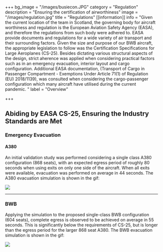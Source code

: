 +++
bg_image = "/images/busiecon.JPG"
category = "Regulation"
description = "Ensuring the certification of airworthiness"
image = "/images/regulation.jpg"
title = "Regulations"
[[information]]
info = "Given the current location of the team in Scotland, the governing body for aircraft worthiness and regulation is the European Aviation Safety Agency (EASA), and therefore the regulations from such body were adhered to.  EASA provide documents and regulations for a wide variety of air transport and their surrounding factors. Given the size and purpose of our BWB aircraft, the appropriate legislation to follow was the Certification Specifications for Large Aeroplanes (CS-25). Besides dictating various structural aspects of the design, strict aherence was applied when considering practical factors such as in an emergency evacuation, interior layout and cargo configuration. Additional EASA documentation, (Transport of Cargo in Passenger Compartment - Exemptions Under Article 71(1) of Regulation (EU) 2018/1139), was consulted when considering the cargo-passenger configuration which many aircraft have utilised during the current pandemic.  "
label = "Overview"

+++
## **Abiding by EASA CS-25, Ensuring the Industry Standards are Met**

### **Emergency Evacuation**

#### A380

An initial validation study was performed considering a single class A380 configuration (868 seats), with an expected egress period of roughly 80 seconds when using exits on only one side of the aircraft. When all exits were available, evacuation was performed on average in 44 seconds. The A380 evacuation simulation is shown in the gif:

![](/images/evac1-r2.gif)

***

### BWB

Applying the simulation to the proposed single-class BWB configuration (604 seats), complete egress is observed to be achieved on average in 55 seconds. This is significantly below the requirements of CS-25, but is longer than the egress period for the larger 868 seat A380. The BWB evacuation simulation is shown in the gif:

![](/images/evac-bwb3.gif)